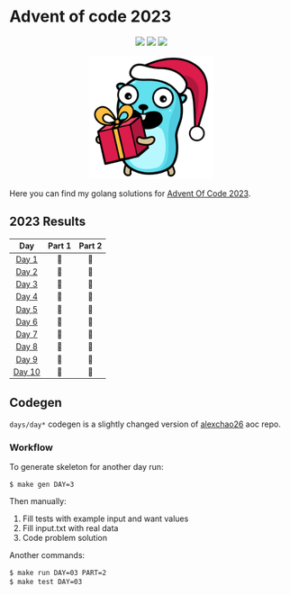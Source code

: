 # Advent of code 2023

<div align="center">

![](https://img.shields.io/badge/day%20📅-11-blue) ![](https://img.shields.io/badge/stars%20⭐-20-yellow) ![](https://img.shields.io/badge/days%20completed-10-red)

<img src="./static/logo.svg" width="220" />

</div>

Here you can find my golang solutions for [Advent Of Code 2023](https://adventofcode.com).

<!--- advent_readme_stars table --->
## 2023 Results

| Day | Part 1 | Part 2 |
| :---: | :---: | :---: |
| [Day 1](https://adventofcode.com/2023/day/1) | 🌟 | 🌟 |
| [Day 2](https://adventofcode.com/2023/day/2) | 🌟 | 🌟 |
| [Day 3](https://adventofcode.com/2023/day/3) | 🌟 | 🌟 |
| [Day 4](https://adventofcode.com/2023/day/4) | 🌟 | 🌟 |
| [Day 5](https://adventofcode.com/2023/day/5) | 🌟 | 🌟 |
| [Day 6](https://adventofcode.com/2023/day/6) | 🌟 | 🌟 |
| [Day 7](https://adventofcode.com/2023/day/7) | 🌟 | 🌟 |
| [Day 8](https://adventofcode.com/2023/day/8) | 🌟 | 🌟 |
| [Day 9](https://adventofcode.com/2023/day/9) | 🌟 | 🌟 |
| [Day 10](https://adventofcode.com/2023/day/10) | 🌟 | 🌟 |
<!--- advent_readme_stars table --->

## Codegen

`days/day*` codegen is a slightly changed version of [alexchao26](https://github.com/alexchao26/advent-of-code-go) aoc repo.

### Workflow

To generate skeleton for another day run:

```console
$ make gen DAY=3
```

Then manually:
1. Fill tests with example input and want values
2. Fill input.txt with real data
3. Code problem solution

Another commands:

```console
$ make run DAY=03 PART=2
$ make test DAY=03
```
